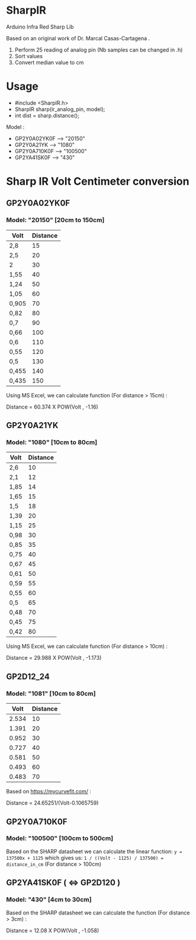 # SharpIR
Arduino Infra Red Sharp Lib

Based on an original work of Dr. Marcal Casas-Cartagena .

 1. Perform 25 reading of analog pin (Nb samples can be changed in .h)
 2. Sort values
 3. Convert median value to cm

# Usage

- #include \<SharpIR.h\>
- SharpIR sharp(ir_analog_pin, model);
- int dist = sharp.distance();

Model : 
- GP2Y0A02YK0F --> "20150"
- GP2Y0A21YK --> "1080"
- GP2Y0A710K0F --> "100500"
- GP2YA41SK0F --> "430"

# Sharp IR Volt Centimeter conversion

## GP2Y0A02YK0F
### Model: "20150" [20cm to 150cm]

| Volt | Distance |
| ---- | -------- |
| 2,8 | 15 |
| 2,5 | 20 |
| 2 | 30 |
| 1,55 | 40 |
| 1,24 | 50 |
| 1,05 | 60 |
| 0,905 | 70 |
| 0,82 | 80 |
| 0,7 | 90 |
| 0,66 | 100 |
| 0,6 | 110 |
| 0,55 | 120 |
| 0,5 | 130 |
| 0,455 | 140 |
| 0,435 | 150 |

Using MS Excel, we can calculate function (For distance > 15cm) :

Distance = 60.374 X POW(Volt , -1.16)

## GP2Y0A21YK 
### Model: "1080" [10cm to 80cm]

| Volt | Distance |
| ---- | -------- |
| 2,6 | 10 |
| 2,1 | 12 |
| 1,85 | 14 |
| 1,65 | 15 |
| 1,5 | 18 |
| 1,39 | 20 |
| 1,15 | 25 |
| 0,98 | 30 |
| 0,85 | 35 |
| 0,75 | 40 |
| 0,67 | 45 |
| 0,61 | 50 |
| 0,59 | 55 |
| 0,55 | 60 |
| 0,5 | 65 |
| 0,48 | 70 |
| 0,45 | 75 |
| 0,42 | 80 |

Using MS Excel, we can calculate function (For distance > 10cm) :

Distance = 29.988 X POW(Volt , -1.173)

## GP2D12_24
###   Model: "1081" [10cm to 80cm]

|  Volt | Distance |
| ----- | -------- |
| 2.534 | 10       |
| 1.391 | 20       |
| 0.952 | 30       |
| 0.727 | 40       |
| 0.581 | 50       |
| 0.493 | 60       |
| 0.483 | 70       |
                               
                               
                               
                               
                               
Based on   https://mycurvefit.com/ :
 
Distance = 24.65251/(Volt-0.1065759)
 
## GP2Y0A710K0F
### Model: "100500" [100cm to 500cm]



Based on the SHARP datasheet we can calculate the linear function: 
`y = 137500x + 1125` 
which gives us: 
`1 / ((Volt - 1125) / 137500) = distance_in_cm`
(For distance > 100cm)

## GP2YA41SK0F ( <=> GP2D120 )
### Model: "430" [4cm to 30cm]

Based on the SHARP datasheet we can calculate the function (For distance > 3cm) :

Distance = 12.08 X POW(Volt , -1.058)
